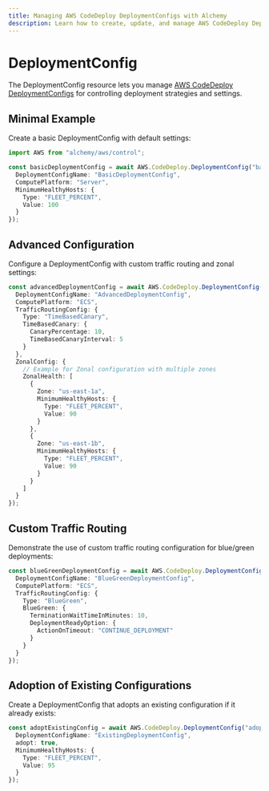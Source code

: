 ```yaml
---
title: Managing AWS CodeDeploy DeploymentConfigs with Alchemy
description: Learn how to create, update, and manage AWS CodeDeploy DeploymentConfigs using Alchemy Cloud Control.
---
```


# DeploymentConfig

The DeploymentConfig resource lets you manage [AWS CodeDeploy DeploymentConfigs](https://docs.aws.amazon.com/codedeploy/latest/userguide/) for controlling deployment strategies and settings.

## Minimal Example

Create a basic DeploymentConfig with default settings:

```ts
import AWS from "alchemy/aws/control";

const basicDeploymentConfig = await AWS.CodeDeploy.DeploymentConfig("basicDeploymentConfig", {
  DeploymentConfigName: "BasicDeploymentConfig",
  ComputePlatform: "Server",
  MinimumHealthyHosts: {
    Type: "FLEET_PERCENT",
    Value: 100
  }
});
```

## Advanced Configuration

Configure a DeploymentConfig with custom traffic routing and zonal settings:

```ts
const advancedDeploymentConfig = await AWS.CodeDeploy.DeploymentConfig("advancedDeploymentConfig", {
  DeploymentConfigName: "AdvancedDeploymentConfig",
  ComputePlatform: "ECS",
  TrafficRoutingConfig: {
    Type: "TimeBasedCanary",
    TimeBasedCanary: {
      CanaryPercentage: 10,
      TimeBasedCanaryInterval: 5
    }
  },
  ZonalConfig: {
    // Example for Zonal configuration with multiple zones
    ZonalHealth: [
      {
        Zone: "us-east-1a",
        MinimumHealthyHosts: {
          Type: "FLEET_PERCENT",
          Value: 90
        }
      },
      {
        Zone: "us-east-1b",
        MinimumHealthyHosts: {
          Type: "FLEET_PERCENT",
          Value: 90
        }
      }
    ]
  }
});
```

## Custom Traffic Routing

Demonstrate the use of custom traffic routing configuration for blue/green deployments:

```ts
const blueGreenDeploymentConfig = await AWS.CodeDeploy.DeploymentConfig("blueGreenDeploymentConfig", {
  DeploymentConfigName: "BlueGreenDeploymentConfig",
  ComputePlatform: "ECS",
  TrafficRoutingConfig: {
    Type: "BlueGreen",
    BlueGreen: {
      TerminationWaitTimeInMinutes: 10,
      DeploymentReadyOption: {
        ActionOnTimeout: "CONTINUE_DEPLOYMENT"
      }
    }
  }
});
```

## Adoption of Existing Configurations

Create a DeploymentConfig that adopts an existing configuration if it already exists:

```ts
const adoptExistingConfig = await AWS.CodeDeploy.DeploymentConfig("adoptExistingConfig", {
  DeploymentConfigName: "ExistingDeploymentConfig",
  adopt: true,
  MinimumHealthyHosts: {
    Type: "FLEET_PERCENT",
    Value: 95
  }
});
```